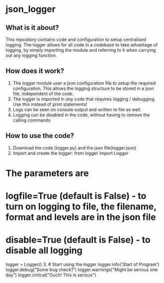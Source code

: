 # json_logger
What is it about?
----------------
This repository contains code and configuration to setup centralised logging. The logger allows for all code in a codebase to take advantage of logging, by simply importing the module and referring to it when carrying out any logging function.

How does it work?
-----------------
1.  The logger module user a json configuration file to setup the required configuration. This allows the logging structure to be stored in a json file, independent of the code.
2. The logger is imported in any code that requires logging / debugging. Use this instead of print statements!
3. Logs can be seen on console output and written to file as well.
4. Logging can be disabled in the code, without having to remove the calling commands

How to use the code?
--------------------
1. Download the code (logger.py) and the json file(logger.json)
2. Import and create the logger:
  from logger import Logger
  # The parameters are 
  # logfile=True (default is False) - to turn on logging to file, the filename, format and levels are in the json file
  # disable=True (default is False) - to disable all logging
  logger = Logger()
3. # Start using the logger
  logger.info('Start of Program')
  logger.debug("Some bug check1")
  logger.warnings("Might be serious one day")
  logger.critical("Ouch! This is serious")
